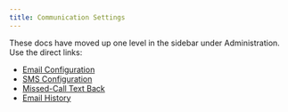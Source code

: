 ```yaml
---
title: Communication Settings
---
```


These docs have moved up one level in the sidebar under Administration. Use the direct links:

- [Email Configuration](../settings/email_configuration.md)
- [SMS Configuration](../settings/sms_configuration.md)
- [Missed-Call Text Back](../settings/missed_call_text_back.md)
- [Email History](../settings/email_history.md)


